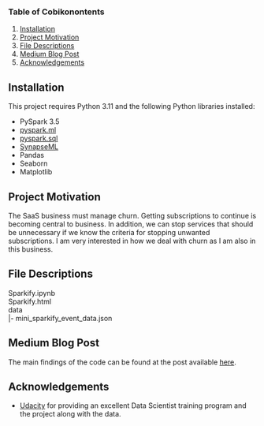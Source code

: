 ### Table of Cobikonontents

1. [Installation](#installation)
2. [Project Motivation](#motivation)
3. [File Descriptions](#files)
4. [Medium Blog Post](#blog)
5. [Acknowledgements](#licensing)

## Installation <a name="installation"></a> 
This project requires Python 3.11 and the following Python libraries installed:

- PySpark 3.5
- [pyspark.ml](https://spark.apache.org/docs/2.3.0/api/python/pyspark.ml.html)
- [pyspark.sql](https://spark.apache.org/docs/2.4.0/api/python/pyspark.sql.html)
- [SynapseML](https://github.com/microsoft/SynapseML)
- Pandas
- Seaborn
- Matplotlib

## Project Motivation<a name="motivation"></a>
The SaaS business must manage churn. Getting subscriptions to continue is becoming central to business. In addition, we can stop services that should be unnecessary if we know the criteria for stopping unwanted subscriptions. I am very interested in how we deal with churn as I am also in this business.

## File Descriptions <a name="files"></a>

Sparkify.ipynb  
Sparkify.html   
 data  
 |- mini_sparkify_event_data.json

## Medium Blog Post<a name="blog"></a>
The main findings of the code can be found at the post available [here](https://medium.com/@tajimash/potentially-saving-your-bisiness-millions-in-revenue-6409669e9979).

## Acknowledgements<a name="licensing"></a>
* [Udacity](https://www.udacity.com/) for providing an excellent Data Scientist training program and the project along with the data.